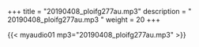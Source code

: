 +++
title = "20190408_ploifg277au.mp3"
description = " 20190408_ploifg277au.mp3 "
weight = 20
+++

{{< myaudio01 mp3="20190408_ploifg277au.mp3" >}}

